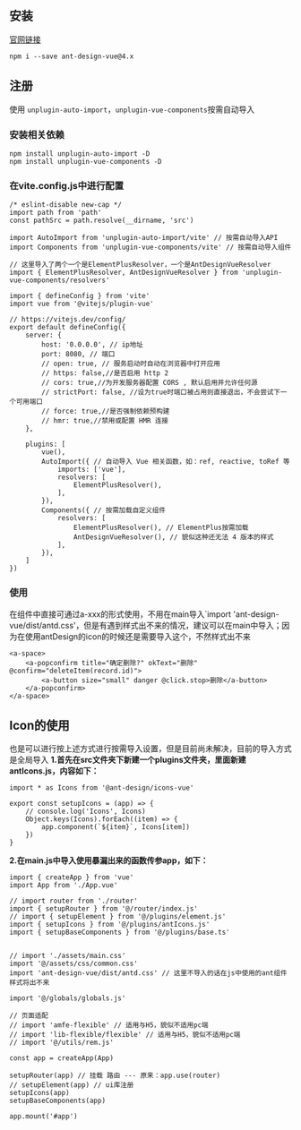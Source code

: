 ## 安装

[官网链接](https://antdv.com/docs/vue/getting-started-cn)

```
npm i --save ant-design-vue@4.x
```

## 注册

使用 `unplugin-auto-import`，`unplugin-vue-components`按需自动导入

### 安装相关依赖

```
npm install unplugin-auto-import -D
npm install unplugin-vue-components -D
```

### 在vite.config.js中进行配置

```
/* eslint-disable new-cap */
import path from 'path'
const pathSrc = path.resolve(__dirname, 'src')

import AutoImport from 'unplugin-auto-import/vite' // 按需自动导入API
import Components from 'unplugin-vue-components/vite' // 按需自动导入组件

// 这里导入了两个一个是ElementPlusResolver，一个是AntDesignVueResolver
import { ElementPlusResolver, AntDesignVueResolver } from 'unplugin-vue-components/resolvers'

import { defineConfig } from 'vite'
import vue from '@vitejs/plugin-vue'

// https://vitejs.dev/config/
export default defineConfig({
    server: {
        host: '0.0.0.0', // ip地址
        port: 8080, // 端口
        // open: true, // 服务启动时自动在浏览器中打开应用
        // https: false,//是否启用 http 2
        // cors: true,//为开发服务器配置 CORS , 默认启用并允许任何源
        // strictPort: false, //设为true时端口被占用则直接退出，不会尝试下一个可用端口
        // force: true,//是否强制依赖预构建
        // hmr: true,//禁用或配置 HMR 连接
    },

    plugins: [
        vue(),
        AutoImport({ // 自动导入 Vue 相关函数，如：ref, reactive, toRef 等
            imports: ['vue'],
            resolvers: [
                ElementPlusResolver(),
            ],
        }),
        Components({ // 按需加载自定义组件
            resolvers: [
                ElementPlusResolver(), // ElementPlus按需加载
                AntDesignVueResolver(), // 貌似这种还无法 4 版本的样式
            ],
        }),
    ]
})
```

### 使用

在组件中直接可通过a-xxx的形式使用，不用在main导入`import 'ant-design-vue/dist/antd.css'，但是有遇到样式出不来的情况，建议可以在main中导入；因为在使用antDesign的icon的时候还是需要导入这个，不然样式出不来

```
<a-space>
    <a-popconfirm title="确定删除?" okText="删除" @confirm="deleteItem(record.id)">
        <a-button size="small" danger @click.stop>删除</a-button>
    </a-popconfirm>
</a-space>
```

## Icon的使用

也是可以进行按上述方式进行按需导入设置，但是目前尚未解决，目前的导入方式是全局导入
**1.首先在src文件夹下新建一个plugins文件夹，里面新建antIcons.js，内容如下：**

```
import * as Icons from '@ant-design/icons-vue'

export const setupIcons = (app) => {
    // console.log('Icons', Icons)
    Object.keys(Icons).forEach((item) => {
        app.component(`${item}`, Icons[item])
    })
}
```

**2.在main.js中导入使用暴漏出来的函数传参app，如下：**

```
import { createApp } from 'vue'
import App from './App.vue'

// import router from './router'
import { setupRouter } from '@/router/index.js'
// import { setupElement } from '@/plugins/element.js'
import { setupIcons } from '@/plugins/antIcons.js'
import { setupBaseComponents } from '@/plugins/base.ts'


// import './assets/main.css'
import '@/assets/css/common.css'
import 'ant-design-vue/dist/antd.css' // 这里不导入的话在js中使用的ant组件样式将出不来

import '@/globals/globals.js'

// 页面适配
// import 'amfe-flexible' // 适用与H5，貌似不适用pc端
// import 'lib-flexible/flexible' // 适用与H5，貌似不适用pc端
// import '@/utils/rem.js'

const app = createApp(App)

setupRouter(app) // 挂载 路由 --- 原来：app.use(router)
// setupElement(app) // ui库注册
setupIcons(app)
setupBaseComponents(app)

app.mount('#app')
```
